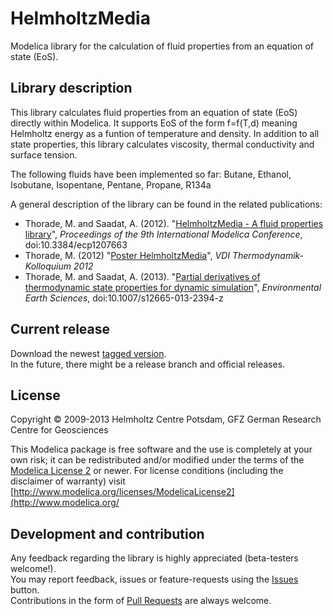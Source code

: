 # HelmholtzMedia
Modelica library for the calculation of fluid properties from an equation of state (EoS).

## Library description
This library calculates fluid properties from an equation of state (EoS) directly within Modelica. 
It supports EoS of the form f=f(T,d) meaning Helmholtz energy as a funtion of temperature and density.
In addition to all state properties, this library calculates viscosity, thermal conductivity and surface tension.  

The following fluids have been implemented so far:
Butane, Ethanol, Isobutane, Isopentane, Pentane, Propane, R134a

A general description of the library can be found in the related publications:
* Thorade, M. and Saadat, A. (2012). "[HelmholtzMedia - A fluid properties library][1]", 
_Proceedings of the 9th International Modelica Conference_, 
doi:10.3384/ecp1207663
* Thorade, M. (2012) "[Poster HelmholtzMedia][2]", 
_VDI Thermodynamik-Kolloquium 2012_  
* Thorade, M. and Saadat, A. (2013). "[Partial derivatives of thermodynamic state properties for dynamic simulation][3]", 
_Environmental Earth Sciences_, 
doi:10.1007/s12665-013-2394-z

## Current release
Download the newest [tagged version](https://github.com/thorade/HelmholtzMedia/tags).  
In the future, there might be a release branch and official releases.

## License
Copyright &copy; 2009-2013 Helmholtz Centre Potsdam, GFZ German Research Centre for Geosciences

This Modelica package is free software and the use is completely at your own risk;
it can be redistributed and/or modified under the terms of the [Modelica License 2](http://www.modelica.org/licenses/ModelicaLicense2) or newer.
For license conditions (including the disclaimer of warranty) visit [http://www.modelica.org/licenses/ModelicaLicense2](http://www.modelica.org/

## Development and contribution
Any feedback regarding the library is highly appreciated (beta-testers welcome!).  
You may report feedback, issues or feature-requests using the [Issues](../../issues) button.  
Contributions in the form of [Pull Requests](../../pulls) are always welcome.


[1]: http://goo.gl/Ynuky "Conference Paper: HelmholtzMedia implementation"
[2]: http://goo.gl/HeUzM "Conference Poster: HelmholtzMedia implementation"
[3]: http://goo.gl/HsDXN "ISI Journal Paper: Partial derivatives"